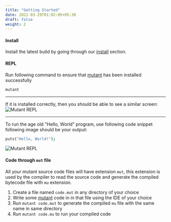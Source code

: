 ```yaml
---
title: "Getting Started"
date: 2021-03-29T01:02:05+05:30
draft: false
weight: 2
---
```


#### Install
Install the latest build by going through our [install](/docs/languagedocs/install/) section.

#### REPL
Run following command to ensure that [mutant](https://github.com/gaurav-gogia/mutant) has been installed successfully
```bash
mutant
```

---

If it is installed correctly, then you should be able to see a similar screen:
![Mutant REPL](/images/repl.png)

---

To run the age old "Hello, World" program, use following code snippet following image should be your output:
```bash
puts("Hello, World!");
```

![Mutant REPL](/images/repl_hello.png)

#### Code through `mut` file
All your mutant source code files will have extension `mut`, this extension is used by the compiler to read the source code and generate the compiled bytecode file with `mu` extension.

1. Create a file named `code.mut` in any directory of your choice
2. Write some [mutant](https://github.com/gaurav-gogia/mutant) code in in that file using the IDE of your choice
3. Run `mutant code.mut` to generate the compiled `mu` file with the same name in same directory
4. Run `mutant code.mu` to run your compiled code
